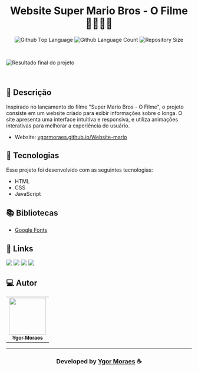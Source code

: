 <h1 align="center">
  Website Super Mario Bros - O Filme 🧑‍🔧🍄🐢
</h1>

 <p align="center">
  <img alt="Github Top Language" src="https://img.shields.io/github/languages/top/YgorMoraes/Website-mario?color=E70112">
  <img alt="Github Language Count" src="https://img.shields.io/github/languages/count/YgorMoraes/Website-mario?color=E70112">
  <img alt="Repository Size" src="https://img.shields.io/github/repo-size/YgorMoraes/Website-mario?color=E70112">
</p>

<br>

![Resultado final do projeto](https://raw.githubusercontent.com/YgorMoraes/Website-mario/master/src/imagens/website_mario.png)

<br>

## 📝 Descrição 

Inspirado no lançamento do filme "Super Mario Bros - O Filme", o projeto consiste em um website criado para exibir informações sobre o longa. O site apresenta uma interface intuitiva e responsiva, e utiliza animações interativas para melhorar a experiência do usuário.

- Website: [ygormoraes.github.io/Website-mario](https://ygormoraes.github.io/Website-mario/)

## 🚀 Tecnologias

Esse projeto foi desenvolvido com as seguintes tecnologias:

- HTML
- CSS
- JavaScript

## 📚 Bibliotecas

- [Google Fonts](https://fonts.google.com/)

## 🔗 Links

<p align="left">

 <div> 
 
 <a href="https://www.linkedin.com/in/ygormoraes/" target="_blank"><img src="https://img.shields.io/badge/-LinkedIn-%230077B5?style=for-the-badge&logo=linkedin&logoColor=white" target="_blank"></a>
 <a href="https://em construção/" target="_blank"><img src="https://img.shields.io/badge/meu_portfolio-rgb(25, 27, 30)?style=for-the-badge&logo=ko-fi&logoColor=white" target="_blank"></a>
 <a href="https://www.instagram.com/ygor_moraes/" target="_blank"><img src="https://img.shields.io/badge/-Instagram-%23E4405F?style=for-the-badge&logo=instagram&logoColor=white" target="_blank"></a>
  <a href = "mailto:ygorluizmoraes@gmail.com"><img src="https://img.shields.io/badge/-Gmail-%23333?style=for-the-badge&logo=gmail&logoColor=white" target="_blank"></a>
 
 </div> 

 </p>

## 💻 Autor<br>
<table>
  <tr>
    <td align="center">
      <a href="https://github.com/YgorMoraes">
        <img src="https://avatars.githubusercontent.com/u/89086125?s=96&v=4" width="100px;" /><br>
        <sub>
          <b>Ygor Moraes</b>
        </sub>
      </a>
    </td>
  </tr>
</table>

-----

  <h3 align="center"> Developed by <a href="https://www.linkedin.com/in/ygormoraes/">Ygor Moraes</a> ☕</h3>
